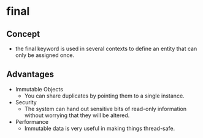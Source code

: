# final

## Concept

- the final keyword is used in several contexts to define an entity that can only be assigned once.

## Advantages

- Immutable Objects
  - You can share duplicates by pointing them to a single instance.
- Security
  - The system can hand out sensitive bits of read-only information without worrying that they will be altered.
- Performance
  - Immutable data is very useful in making things thread-safe.
